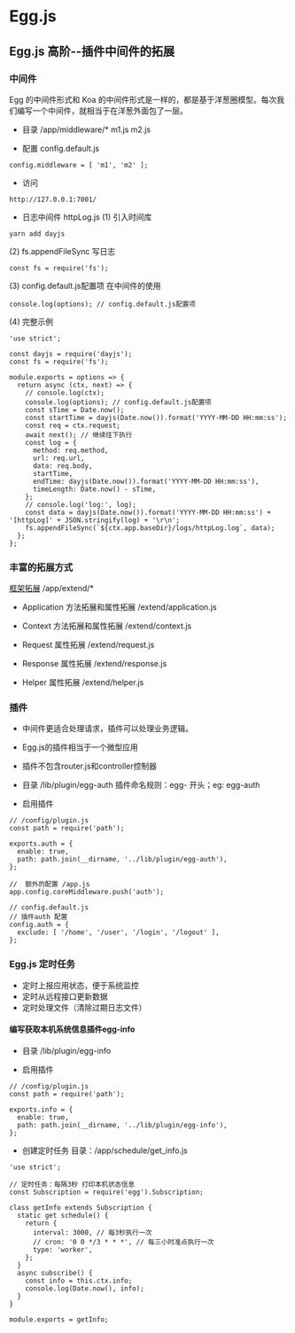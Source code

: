 # Egg.js

## Egg.js 高阶--插件中间件的拓展

### 中间件
Egg 的中间件形式和 Koa 的中间件形式是一样的，都是基于洋葱圈模型。每次我们编写一个中间件，就相当于在洋葱外面包了一层。

- 目录 /app/middleware/* m1.js m2.js

- 配置 config.default.js
```
config.middleware = [ 'm1', 'm2' ];
```

- 访问
```
http://127.0.0.1:7001/
```

- 日志中间件 httpLog.js
(1) 引入时间库
```
yarn add dayjs
```
(2) fs.appendFileSync 写日志 
```
const fs = require('fs');
```
(3) config.default.js配置项 在中间件的使用
```
console.log(options); // config.default.js配置项
```
(4) 完整示例
```
'use strict';

const dayjs = require('dayjs');
const fs = require('fs');

module.exports = options => {
  return async (ctx, next) => {
    // console.log(ctx);
    console.log(options); // config.default.js配置项
    const sTime = Date.now();
    const startTime = dayjs(Date.now()).format('YYYY-MM-DD HH:mm:ss');
    const req = ctx.request;
    await next(); // 继续往下执行
    const log = {
      method: req.method,
      url: req.url,
      data: req.body,
      startTime,
      endTime: dayjs(Date.now()).format('YYYY-MM-DD HH:mm:ss'),
      timeLength: Date.now() - sTime,
    };
    // console.log('log:', log);
    const data = dayjs(Date.now()).format('YYYY-MM-DD HH:mm:ss') + '[httpLog]' + JSON.stringify(log) + '\r\n';
    fs.appendFileSync(`${ctx.app.baseDir}/logs/httpLog.log`, data);
  };
};
```

### 丰富的拓展方式
[框架拓展](https://eggjs.org/zh-cn/basics/extend.html)
/app/extend/*

- Application
方法拓展和属性拓展 /extend/application.js

- Context
方法拓展和属性拓展 /extend/context.js

- Request
属性拓展 /extend/request.js

- Response
属性拓展 /extend/response.js

- Helper
属性拓展 /extend/helper.js

### 插件
- 中间件更适合处理请求，插件可以处理业务逻辑。
- Egg.js的插件相当于一个微型应用
- 插件不包含router.js和controller控制器

- 目录
/lib/plugin/egg-auth
插件命名规则：egg- 开头；eg: egg-auth

- 启用插件
```
// /config/plugin.js
const path = require('path');

exports.auth = {
  enable: true,
  path: path.join(__dirname, '../lib/plugin/egg-auth'),
};

//  额外的配置 /app.js
app.config.coreMiddleware.push('auth');

// config.default.js
// 插件auth 配置
config.auth = {
  exclude: [ '/home', '/user', '/login', '/logout' ],
};

```

### Egg.js 定时任务
- 定时上报应用状态，便于系统监控
- 定时从远程接口更新数据
- 定时处理文件（清除过期日志文件）

#### 编写获取本机系统信息插件egg-info
- 目录
/lib/plugin/egg-info

- 启用插件
```
// /config/plugin.js
const path = require('path');

exports.info = {
  enable: true,
  path: path.join(__dirname, '../lib/plugin/egg-info'),
};
```

- 创建定时任务
目录：/app/schedule/get_info.js

```
'use strict';

// 定时任务：每隔3秒 打印本机状态信息
const Subscription = require('egg').Subscription;

class getInfo extends Subscription {
  static get schedule() {
    return {
      interval: 3000, // 每3秒执行一次
      // cron: '0 0 */3 * * *', // 每三小时准点执行一次
      type: 'worker',
    };
  }
  async subscribe() {
    const info = this.ctx.info;
    console.log(Date.now(), info);
  }
}

module.exports = getInfo;

```